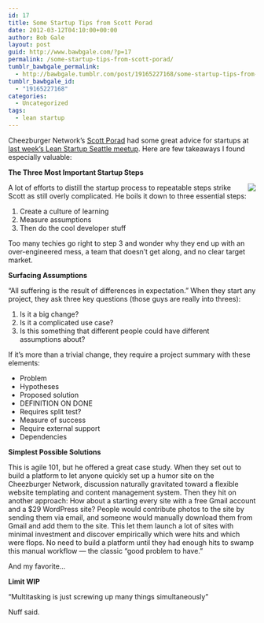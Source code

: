 ```yaml
---
id: 17
title: Some Startup Tips from Scott Porad
date: 2012-03-12T04:10:00+00:00
author: Bob Gale
layout: post
guid: http://www.bawbgale.com/?p=17
permalink: /some-startup-tips-from-scott-porad/
tumblr_bawbgale_permalink:
  - http://bawbgale.tumblr.com/post/19165227168/some-startup-tips-from-scott-porad
tumblr_bawbgale_id:
  - "19165227168"
categories:
  - Uncategorized
tags:
  - lean startup
---
```

Cheezburger Network’s [Scott Porad](http://www.scottporad.com/) had some great advice for startups at [last week’s Lean Startup Seattle meetup](http://www.meetup.com/Lean-Startup-Seattle/events/44623532/?a=cr2p_grp&rv=cr2p). Here are few takeaways I found especially valuable:

**The Three Most Important Startup Steps**

<img src="http://photos3.meetupstatic.com/photos/event/c/a/2/7/global_50391751.jpeg" align="right" />  
A lot of efforts to distill the startup process to repeatable steps strike Scott as still overly complicated. He boils it down to three essential steps:

  1. Create a culture of learning
  2. Measure assumptions
  3. Then do the cool developer stuff

Too many techies go right to step 3 and wonder why they end up with an over-engineered mess, a team that doesn’t get along, and no clear target market.

**Surfacing Assumptions**

“All suffering is the result of differences in expectation.” When they start any project, they ask three key questions (those guys are really into threes):

  1. Is it a big change?
  2. Is it a complicated use case?
  3. Is this something that different people could have different  
    assumptions about?

If it’s more than a trivial change, they require a project summary with these elements:

  * Problem
  * Hypotheses
  * Proposed solution
  * DEFINITION ON DONE
  * Requires split test?
  * Measure of success
  * Require external support
  * Dependencies

**Simplest Possible Solutions**

This is agile 101, but he offered a great case study. When they set out to build a platform to let anyone quickly set up a humor site on the Cheezburger Network, discussion naturally gravitated toward a flexible website templating and content management system. Then they hit on another approach: How about a starting every site with a free Gmail account and a $29 WordPress site? People would contribute photos to the site by sending them via email, and someone would manually download them from Gmail and add them to the site. This let them launch a lot of sites with minimal investment and discover empirically which were hits and which were flops. No need to build a platform until they had enough hits to swamp this manual workflow — the classic “good problem to have.”

And my favorite…

**Limit WIP**

“Multitasking is just screwing up many things simultaneously”

Nuff said.